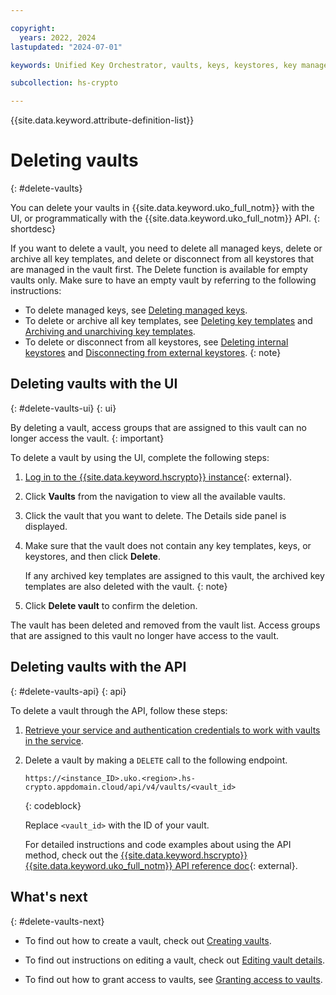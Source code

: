 ```yaml
---

copyright:
  years: 2022, 2024
lastupdated: "2024-07-01"

keywords: Unified Key Orchestrator, vaults, keys, keystores, key management, UKO

subcollection: hs-crypto

---
```


{{site.data.keyword.attribute-definition-list}}





# Deleting vaults
{: #delete-vaults}

You can delete your vaults in {{site.data.keyword.uko_full_notm}} with the UI, or programmatically with the {{site.data.keyword.uko_full_notm}} API.
{: shortdesc}

 
If you want to delete a vault, you need to delete all managed keys, delete or archive all key templates, and delete or disconnect from all keystores that are managed in the vault first. The Delete function is available for empty vaults only. Make sure to have an empty vault by referring to the following instructions:  
- To delete managed keys, see [Deleting managed keys](/docs/hs-crypto?topic=hs-crypto-delete-managed-keys&interface=ui).
- To delete or archive all key templates, see [Deleting key templates](/docs/hs-crypto?topic=hs-crypto-delete-template&interface=ui) and [Archiving and unarchiving key templates](/docs/hs-crypto?topic=hs-crypto-archive-template&interface=ui). 
- To delete or disconnect from all keystores, see [Deleting internal keystores](/docs/hs-crypto?topic=hs-crypto-delete-internal-keystores) and [Disconnecting from external keystores](/docs/hs-crypto?topic=hs-crypto-disconnect-external-keystores). 
{: note}


## Deleting vaults with the UI
{: #delete-vaults-ui}
{: ui}

 
By deleting a vault, access groups that are assigned to this vault can no longer access the vault.
{: important}

To delete a vault by using the UI, complete the following steps:

1. [Log in to the {{site.data.keyword.hscrypto}} instance](https://cloud.ibm.com/login){: external}.
2. Click **Vaults** from the navigation to view all the available vaults.
3. Click the vault that you want to delete. The Details side panel is displayed.
4. Make sure that the vault does not contain any key templates, keys, or keystores, and then click **Delete**.
    
     
    If any archived key templates are assigned to this vault, the archived key templates are also deleted with the vault. 
    {: note}
    
5. Click **Delete vault** to confirm the deletion.

The vault has been deleted and removed from the vault list. Access groups that are assigned to this vault no longer have access to the vault.


## Deleting vaults with the API
{: #delete-vaults-api}
{: api}

To delete a vault through the API, follow these steps:

1. [Retrieve your service and authentication credentials to work with vaults in the service](/docs/hs-crypto?topic=hs-crypto-set-up-uko-api).
   
2. Delete a vault by making a `DELETE` call to the following endpoint.

    

    ```
    https://<instance_ID>.uko.<region>.hs-crypto.appdomain.cloud/api/v4/vaults/<vault_id>
    
    ```
    {: codeblock}

    Replace `<vault_id>` with the ID of your vault.

    For detailed instructions and code examples about using the API method, check out the [{{site.data.keyword.hscrypto}} {{site.data.keyword.uko_full_notm}} API reference doc](/apidocs/uko#delete-vault){: external}.



## What's next
{: #delete-vaults-next}

- To find out how to create a vault, check out [Creating vaults](/docs/hs-crypto?topic=hs-crypto-create-vaults).
  
- To find out instructions on editing a vault, check out [Editing vault details](/docs/hs-crypto?topic=hs-crypto-edit-vaults).
  
- To find out how to grant access to vaults, see [Granting access to vaults](/docs/hs-crypto?topic=hs-crypto-grant-access-vaults).

